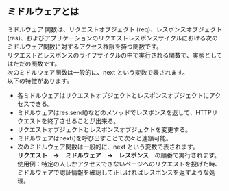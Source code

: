 ## ミドルウェアとは
ミドルウェア 関数は、リクエストオブジェクト (req)、レスポンスオブジェクト (res)、およびアプリケーションのリクエストレスポンスサイクルにおける次のミドルウェア関数に対するアクセス権限を持つ関数です。  
リクエストとレスポンスのライフサイクルの中で実行される関数で、実態としてはただの関数です。  
次のミドルウェア関数は一般的に、next という変数で表されます。  
以下の特徴があります。  
- 各ミドルウェアはリクエストオブジェクトとレスポンスオブジェクトにアクセスできる。
- ミドルウェアはres.send()などのメソッドでレスポンスを返して、HTTPリクエストを終了させることが出来る。
- リクエストオブジェクトとレスポンスオブジェクトを変更する。
- ミドルウェアはnext()を呼び出すことで次々と連鎖可能。
- 次のミドルウェア関数は一般的に、next という変数で表されます。  
**リクエスト　→　ミドルウェア　→　レスポンス**　の順番で実行されます。  
  使用例：特定の人しかアクセスできないページへのリクエストを投げた時、ミドルウェアで認証情報を確認して正しければレスポンスを返すような処理。

  
